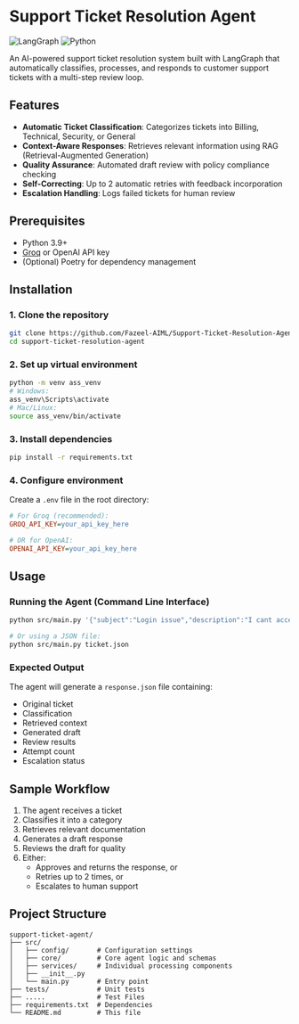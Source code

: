# Support Ticket Resolution Agent

![LangGraph](https://img.shields.io/badge/Built%20with-LangGraph-blue)
![Python](https://img.shields.io/badge/Python-3.9+-green)

An AI-powered support ticket resolution system built with LangGraph that automatically classifies, processes, and responds to customer support tickets with a multi-step review loop.

## Features

- **Automatic Ticket Classification**: Categorizes tickets into Billing, Technical, Security, or General
- **Context-Aware Responses**: Retrieves relevant information using RAG (Retrieval-Augmented Generation)
- **Quality Assurance**: Automated draft review with policy compliance checking
- **Self-Correcting**: Up to 2 automatic retries with feedback incorporation
- **Escalation Handling**: Logs failed tickets for human review

## Prerequisites

- Python 3.9+
- [Groq](https://console.groq.com/) or OpenAI API key
- (Optional) Poetry for dependency management

## Installation

### 1. Clone the repository
```bash
git clone https://github.com/Fazeel-AIML/Support-Ticket-Resolution-Agent
cd support-ticket-resolution-agent
```

### 2. Set up virtual environment
```bash
python -m venv ass_venv
# Windows:
ass_venv\Scripts\activate
# Mac/Linux:
source ass_venv/bin/activate
```

### 3. Install dependencies
```bash
pip install -r requirements.txt
```

### 4. Configure environment
Create a `.env` file in the root directory:

```ini
# For Groq (recommended):
GROQ_API_KEY=your_api_key_here

# OR for OpenAI:
OPENAI_API_KEY=your_api_key_here
```

## Usage

### Running the Agent (Command Line Interface)
```bash
python src/main.py '{"subject":"Login issue","description":"I cant access my account"}'

# Or using a JSON file:
python src/main.py ticket.json
```

### Expected Output
The agent will generate a `response.json` file containing:

- Original ticket
- Classification
- Retrieved context
- Generated draft
- Review results
- Attempt count
- Escalation status


## Sample Workflow

1. The agent receives a ticket
2. Classifies it into a category
3. Retrieves relevant documentation
4. Generates a draft response
5. Reviews the draft for quality
6. Either:
   - Approves and returns the response, or
   - Retries up to 2 times, or
   - Escalates to human support

## Project Structure

```
support-ticket-agent/
├── src/
│   ├── config/       # Configuration settings
│   ├── core/         # Core agent logic and schemas
│   ├── services/     # Individual processing components
│   ├── __init__.py
│   └── main.py       # Entry point
├── tests/            # Unit tests
├── .....             # Test Files
├── requirements.txt  # Dependencies
└── README.md         # This file
```